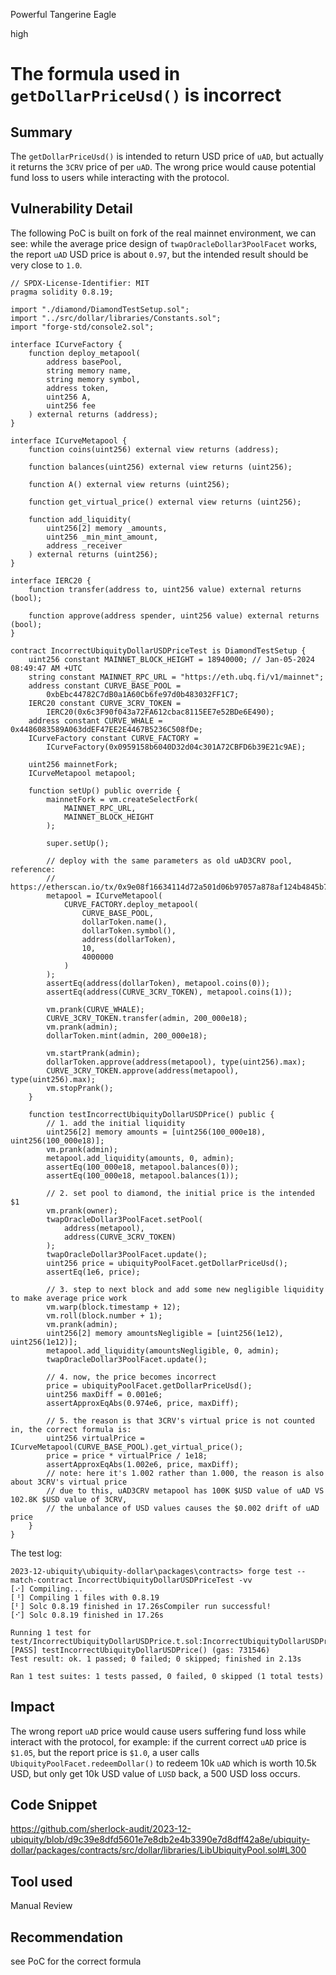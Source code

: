 Powerful Tangerine Eagle

high

# The formula used in ````getDollarPriceUsd()```` is incorrect

## Summary
The ````getDollarPriceUsd()```` is intended to return USD price of ````uAD````, but actually it returns the ````3CRV```` price of per ````uAD````. The wrong price would cause potential fund loss to users while interacting with the protocol.

## Vulnerability Detail

The following PoC is built on fork of the real mainnet environment, we can see: while the average price design of ````twapOracleDollar3PoolFacet```` works, the report ````uAD```` USD price is about ````0.97````, but the intended result should be very close to ````1.0````.
```solidity
// SPDX-License-Identifier: MIT
pragma solidity 0.8.19;

import "./diamond/DiamondTestSetup.sol";
import "../src/dollar/libraries/Constants.sol";
import "forge-std/console2.sol";

interface ICurveFactory {
    function deploy_metapool(
        address basePool,
        string memory name,
        string memory symbol,
        address token,
        uint256 A,
        uint256 fee
    ) external returns (address);
}

interface ICurveMetapool {
    function coins(uint256) external view returns (address);

    function balances(uint256) external view returns (uint256);

    function A() external view returns (uint256);

    function get_virtual_price() external view returns (uint256);

    function add_liquidity(
        uint256[2] memory _amounts,
        uint256 _min_mint_amount,
        address _receiver
    ) external returns (uint256);
}

interface IERC20 {
    function transfer(address to, uint256 value) external returns (bool);

    function approve(address spender, uint256 value) external returns (bool);
}

contract IncorrectUbiquityDollarUSDPriceTest is DiamondTestSetup {
    uint256 constant MAINNET_BLOCK_HEIGHT = 18940000; // Jan-05-2024 08:49:47 AM +UTC
    string constant MAINNET_RPC_URL = "https://eth.ubq.fi/v1/mainnet";
    address constant CURVE_BASE_POOL =
        0xbEbc44782C7dB0a1A60Cb6fe97d0b483032FF1C7;
    IERC20 constant CURVE_3CRV_TOKEN =
        IERC20(0x6c3F90f043a72FA612cbac8115EE7e52BDe6E490);
    address constant CURVE_WHALE = 0x4486083589A063ddEF47EE2E4467B5236C508fDe;
    ICurveFactory constant CURVE_FACTORY =
        ICurveFactory(0x0959158b6040D32d04c301A72CBFD6b39E21c9AE);

    uint256 mainnetFork;
    ICurveMetapool metapool;

    function setUp() public override {
        mainnetFork = vm.createSelectFork(
            MAINNET_RPC_URL,
            MAINNET_BLOCK_HEIGHT
        );

        super.setUp();

        // deploy with the same parameters as old uAD3CRV pool, reference:
        // https://etherscan.io/tx/0x9e08f16634114d72a501d06b97057a878af124b4845b7f299a9502ef3139847c
        metapool = ICurveMetapool(
            CURVE_FACTORY.deploy_metapool(
                CURVE_BASE_POOL,
                dollarToken.name(),
                dollarToken.symbol(),
                address(dollarToken),
                10,
                4000000
            )
        );
        assertEq(address(dollarToken), metapool.coins(0));
        assertEq(address(CURVE_3CRV_TOKEN), metapool.coins(1));

        vm.prank(CURVE_WHALE);
        CURVE_3CRV_TOKEN.transfer(admin, 200_000e18);
        vm.prank(admin);
        dollarToken.mint(admin, 200_000e18);

        vm.startPrank(admin);
        dollarToken.approve(address(metapool), type(uint256).max);
        CURVE_3CRV_TOKEN.approve(address(metapool), type(uint256).max);
        vm.stopPrank();
    }

    function testIncorrectUbiquityDollarUSDPrice() public {
        // 1. add the initial liquidity
        uint256[2] memory amounts = [uint256(100_000e18), uint256(100_000e18)];
        vm.prank(admin);
        metapool.add_liquidity(amounts, 0, admin);
        assertEq(100_000e18, metapool.balances(0));
        assertEq(100_000e18, metapool.balances(1));

        // 2. set pool to diamond, the initial price is the intended $1
        vm.prank(owner);
        twapOracleDollar3PoolFacet.setPool(
            address(metapool),
            address(CURVE_3CRV_TOKEN)
        );
        twapOracleDollar3PoolFacet.update();
        uint256 price = ubiquityPoolFacet.getDollarPriceUsd();
        assertEq(1e6, price);

        // 3. step to next block and add some new negligible liquidity to make average price work
        vm.warp(block.timestamp + 12);
        vm.roll(block.number + 1);
        vm.prank(admin);
        uint256[2] memory amountsNegligible = [uint256(1e12), uint256(1e12)];
        metapool.add_liquidity(amountsNegligible, 0, admin);
        twapOracleDollar3PoolFacet.update();

        // 4. now, the price becomes incorrect
        price = ubiquityPoolFacet.getDollarPriceUsd();
        uint256 maxDiff = 0.001e6;
        assertApproxEqAbs(0.974e6, price, maxDiff);

        // 5. the reason is that 3CRV's virtual price is not counted in, the correct formula is:
        uint256 virtualPrice = ICurveMetapool(CURVE_BASE_POOL).get_virtual_price();
        price = price * virtualPrice / 1e18;
        assertApproxEqAbs(1.002e6, price, maxDiff);
        // note: here it's 1.002 rather than 1.000, the reason is also about 3CRV's virtual price
        // due to this, uAD3CRV metapool has 100K $USD value of uAD VS 102.8K $USD value of 3CRV,
        // the unbalance of USD values causes the $0.002 drift of uAD price
    }
}

```

The test log:
```solidity
2023-12-ubiquity\ubiquity-dollar\packages\contracts> forge test --match-contract IncorrectUbiquityDollarUSDPriceTest -vv
[⠔] Compiling...
[⠘] Compiling 1 files with 0.8.19
[⠃] Solc 0.8.19 finished in 17.26sCompiler run successful!
[⠊] Solc 0.8.19 finished in 17.26s

Running 1 test for test/IncorrectUbiquityDollarUSDPrice.t.sol:IncorrectUbiquityDollarUSDPriceTest
[PASS] testIncorrectUbiquityDollarUSDPrice() (gas: 731546)
Test result: ok. 1 passed; 0 failed; 0 skipped; finished in 2.13s

Ran 1 test suites: 1 tests passed, 0 failed, 0 skipped (1 total tests)
```

## Impact
The wrong report ````uAD```` price would cause users suffering fund loss while interact with the protocol, for example:
if the current correct ````uAD```` price is ````$1.05````, but the report price is ````$1.0````, a user calls ````UbiquityPoolFacet.redeemDollar()```` to redeem 10k ````uAD```` which is worth 10.5k USD, but only get 10k USD value of ````LUSD```` back, a 500 USD loss occurs.

## Code Snippet
https://github.com/sherlock-audit/2023-12-ubiquity/blob/d9c39e8dfd5601e7e8db2e4b3390e7d8dff42a8e/ubiquity-dollar/packages/contracts/src/dollar/libraries/LibUbiquityPool.sol#L300

## Tool used

Manual Review

## Recommendation
see PoC for the correct formula